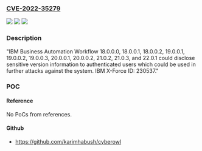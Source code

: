 ### [CVE-2022-35279](https://cve.mitre.org/cgi-bin/cvename.cgi?name=CVE-2022-35279)
![](https://img.shields.io/static/v1?label=Product&message=IBM%20Business%20Automation%20Workflow&color=blue)
![](https://img.shields.io/static/v1?label=Version&message=n%2Fa&color=blue)
![](https://img.shields.io/static/v1?label=Vulnerability&message=Information%20Disclosure&color=brighgreen)

### Description

"IBM Business Automation Workflow 18.0.0.0, 18.0.0.1, 18.0.0.2, 19.0.0.1, 19.0.0.2, 19.0.0.3, 20.0.0.1, 20.0.0.2, 21.0.2, 21.0.3, and 22.0.1 could disclose sensitive version information to authenticated users which could be used in further attacks against the system. IBM X-Force ID: 230537."

### POC

#### Reference
No PoCs from references.

#### Github
- https://github.com/karimhabush/cyberowl

